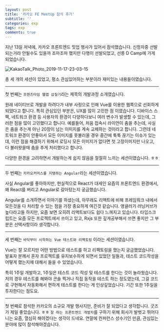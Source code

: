 ```yaml
---
layout: post
title: '카카오 FE MeetUp 참석 후기'
subtitle: ''
categories: exp
tags: exp
comments: true
---
```


지난 13일 저녁에, 카카오 프론트엔드 밋업 행사가 있어서 참석했습니다. 신청자중 선발되는거라 안될수도 있을까 조마조마 했지만 다행이 선발되었고, 선릉 D Camp에 가게 되었습니다.

![KakaoTalk_Photo_2019-11-17-23-03-15](https://user-images.githubusercontent.com/34129711/69008485-76b80980-098e-11ea-8042-c0394199c02a.jpeg)


총 세 개의 세션이 있었고, 평소 관심있어하는 부분이라 재미있는 내용들이였습니다.

---

첫 번째는 `프렌즈타임 웹앱 삽질기`라는 제목의 개발과정 소개였습니다. 

원래 네이티브로 개발을 하려다가 내부 사정으로 인해 Vue를 이용한 웹쪽으로 선회하게 되었다고 합니다.
특히 관심있던 부분은, UX를 많이 고민한 점 이였습니다.
디바이스 스펙, 네트워크 환경 등 사용자의 환경이 다양하다보니 여러 변수가 발생할 수 있는데, 그러한 점을 많이 고민했다고 합니다.
예를들어, 처음 접속시 라이언이 춤을 추는데, 사실은 춤을 추는게 아닌 20장이 넘는 이미지를 계속 교체하는 것이라고 합니다. 
그런데 네트워크 환경이 안좋아서 모든 이미지를 못불러올 경우 중간에 툭툭 끊기는 이슈가 있는데, 
이런 점을 해결하기 위해서 로딩시 모든 이미지가 없다면 첫 고정이미지만 나오고, 다 불러왓을때 춤을 추게 처리했다고 합니다.

다양한 환경을 고려하면서 개발하는게 쉽지 않음을 절절히 느끼는 세션이였습니다. ㅎㅎ


---


두 번째는 `카카오커머스를 지탱하는 Angular`라는 세션이였습니다.

사실 Angular를 좋아하지만, 현실적으로 React가 대세인 요즘의 프론트엔드 환경에서, 왜 React를 버리고 Angular로 갈아탔는지 궁금했습니다.

Angular를 소개하면서 이야기를 하셨는데, 아무래도 리액트에 비해 프레임워크 내에서 모든것을 다 처리할 수 있는 점을 가장 중요하게 여긴것 같습니다.
앵귤러가 러닝커브가 높다라고들 하지만, 요즘 보면 오히려 리액트보다도 쉽다 느껴지고 있습니다.
타입스크립트는 요즘 모든 프로젝트에서 쓰이고 있고, Rxjs 또한 깊게공부해서 쓰면 좋지만 그 부분은 선택사항이라 생각합니다.


---


세 번째는 `바닥부터 시작하는 Vue 테스트와 리팩토링` 이라는 세션이였습니다.

Vue는 잘 모르지만 어떤 방법으로 테스트를 하고 리팩토링을 했는지 궁금했었습니다.
발표자 분께서 혼자 프로젝트를 유지보수하게 되면서 있었던 일들과, 테스트 코드작성을 어떻게 했는지에 대해서 들을 수 있었습니다.

특히 1주일 개발하고, 1주일은 테스트 코드 작성 및 테스트를 한다는 것이 놀라웠습니다. 
저의 경우 테스트를 해봐야 콘솔 찍거나 직접 동작을 테스트 하는 정도였는데, 그걸 코드로 구현해서 자동화해서 편하게 테스트를 한다는 게 인상깊었습니다. 
기간 또한 1주일을 투자한다는 점도요.

---

첫 번째로 참석한 카카오의 소규모 개발 행사지만, 준비가 잘 되었다고 생각합니다. 굿즈가 제일 좋았습니다. ㅎㅎ
`잘 하는 프론트엔드 개발자`를 구하기 위해 회사가 발벗고 뛰어다니는 요즘, 열심히 해야겠다는 생각이 드네요. 
연말에 컨퍼런스 성수기인 만큼, 관심있는 분야에 많이 참석해야겠습니다.
